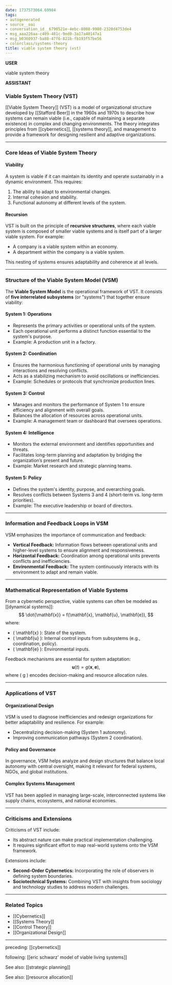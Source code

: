```yaml
---
date: 1737573064.69984
tags:
- autogenerated
- source__oai
- conversation_id__6790521e-4ebc-8008-9980-2320d4753de4
- msg_aaa226aa-c489-481c-9ed0-3a17a40147a1
- msg_b0360937-ba88-47f6-821b-fb193f57be56
- colorclass/systems-theory
title: viable system theory (vst)
---
```


**USER**

viable system theory


**ASSISTANT**

### Viable System Theory (VST)

[[Viable System Theory]] (VST) is a model of organizational structure developed by [[Stafford Beer]] in the 1960s and 1970s to describe how systems can remain viable (i.e., capable of maintaining a separate existence) in complex and changing environments. The theory integrates principles from [[cybernetics]], [[systems theory]], and management to provide a framework for designing resilient and adaptive organizations.

---

### Core Ideas of Viable System Theory

#### **Viability**
A system is viable if it can maintain its identity and operate sustainably in a dynamic environment. This requires:
1. The ability to adapt to environmental changes.
2. Internal cohesion and stability.
3. Functional autonomy at different levels of the system.

#### **Recursion**
VST is built on the principle of **recursive structures**, where each viable system is composed of smaller viable systems and is itself part of a larger viable system. For example:
- A company is a viable system within an economy.
- A department within the company is a viable system.

This nesting of systems ensures adaptability and coherence at all levels.

---

### Structure of the Viable System Model (VSM)

The **Viable System Model** is the operational framework of VST. It consists of **five interrelated subsystems** (or "systems") that together ensure viability:

#### **System 1: Operations**
- Represents the primary activities or operational units of the system.
- Each operational unit performs a distinct function essential to the system's purpose.
- Example: A production unit in a factory.

#### **System 2: Coordination**
- Ensures the harmonious functioning of operational units by managing interactions and resolving conflicts.
- Acts as a stabilizing mechanism to avoid oscillations or inefficiencies.
- Example: Schedules or protocols that synchronize production lines.

#### **System 3: Control**
- Manages and monitors the performance of System 1 to ensure efficiency and alignment with overall goals.
- Balances the allocation of resources across operational units.
- Example: A management team or dashboard that oversees operations.

#### **System 4: Intelligence**
- Monitors the external environment and identifies opportunities and threats.
- Facilitates long-term planning and adaptation by bridging the organization’s present and future.
- Example: Market research and strategic planning teams.

#### **System 5: Policy**
- Defines the system's identity, purpose, and overarching goals.
- Resolves conflicts between Systems 3 and 4 (short-term vs. long-term priorities).
- Example: The executive leadership or board of directors.

---

### Information and Feedback Loops in VSM

VSM emphasizes the importance of communication and feedback:
- **Vertical Feedback:** Information flows between operational units and higher-level systems to ensure alignment and responsiveness.
- **Horizontal Feedback:** Coordination among operational units prevents conflicts and inefficiencies.
- **Environmental Feedback:** The system continuously interacts with its environment to adapt and remain viable.

---

### Mathematical Representation of Viable Systems

From a cybernetic perspective, viable systems can often be modeled as [[dynamical systems]]:
$$
\dot{\mathbf{x}} = f(\mathbf{x}, \mathbf{u}, \mathbf{e}),
$$
where:
- \( \mathbf{x} \): State of the system.
- \( \mathbf{u} \): Internal control inputs from subsystems (e.g., coordination, policy).
- \( \mathbf{e} \): Environmental inputs.

Feedback mechanisms are essential for system adaptation:
$$
\mathbf{u}(t) = g(\mathbf{x}, \mathbf{e}),
$$
where \( g \) encodes decision-making and resource allocation rules.

---

### Applications of VST

#### **Organizational Design**
VSM is used to diagnose inefficiencies and redesign organizations for better adaptability and resilience. For example:
- Decentralizing decision-making (System 1 autonomy).
- Improving communication pathways (System 2 coordination).

#### **Policy and Governance**
In governance, VSM helps analyze and design structures that balance local autonomy with central oversight, making it relevant for federal systems, NGOs, and global institutions.

#### **Complex Systems Management**
VST has been applied in managing large-scale, interconnected systems like supply chains, ecosystems, and national economies.

---

### Criticisms and Extensions

Criticisms of VST include:
- Its abstract nature can make practical implementation challenging.
- It requires significant effort to map real-world systems onto the VSM framework.

Extensions include:
- **Second-Order Cybernetics:** Incorporating the role of observers in defining system boundaries.
- **Sociotechnical Systems:** Combining VST with insights from sociology and technology studies to address modern challenges.

---

### Related Topics
- [[Cybernetics]]
- [[Systems Theory]]
- [[Control Theory]]
- [[Organizational Design]]


---

preceding: [[cybernetics]]  


following: [[eric schwarz' model of viable living systems]]

See also: [[strategic planning]]


See also: [[resource allocation]]